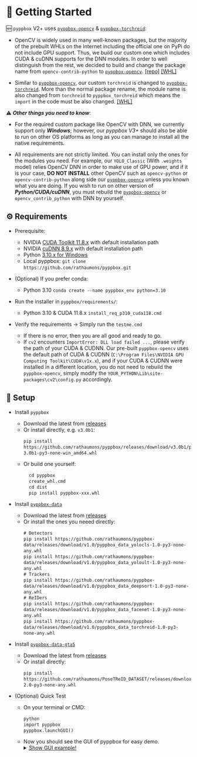 # 🚀 Getting Started

🆕 `pyppbox` V2+ uses [`pyppbox-opencv`](https://github.com/rathaumons/opencv-for-pyppbox) & [`pyppbox-torchreid`](https://github.com/rathaumons/torchreid-for-pyppbox):

* OpenCV is widely used in many well-known packages, but the majority of the prebuilt WHLs on the Internet including the official one on PyPi do not include GPU support. Thus, we build our custom one which includes CUDA & cuDNN supports for the DNN modules. In order to well distinguish from the rest, we decided to build and change the package name from `opencv-contrib-python` to [`pyppbox-opencv`](https://github.com/rathaumons/opencv-for-pyppbox). [[repo]](https://github.com/rathaumons/opencv-for-pyppbox) [[WHL]](https://github.com/rathaumons/pyppbox-custpkg/tree/main/pyppbox_opencv)

* Similar to [`pyppbox-opencv`](https://github.com/rathaumons/opencv-for-pyppbox), our custom `torchreid` is changed to [`pyppbox-torchreid`](https://github.com/rathaumons/torchreid-for-pyppbox). More than the normal package rename, the module name is also changed from `torchreid` to `pyppbox_torchreid` which means the `import` in the code must be also changed. [[WHL]](https://github.com/rathaumons/torchreid-for-pyppbox)

⚠️ ***Other things you need to know***:

* For the required custom package like OpenCV with DNN, we currently support only ***Windows***; however, our *pyppbox V3+* should also be able to run on other OS platforms as long as you can manage to install all the native requirements.

* All requirements are not strictly limited. You can install only the ones for the modules you need. For example, our `YOLO_Classic` (With `.weights` model) relies OpenCV DNN in order to make use of GPU power, and if it is your case, **DO NOT INSTALL** other OpenCV such as `opencv-python` or `opencv-contrib-python` along side our [`pyppbox-opencv`](https://github.com/rathaumons/opencv-for-pyppbox) unless you known what you are doing. If you wish to run on other version of ***Python/CUDA/cuDNN***, you must rebuild the [`pyppbox-opencv`](https://github.com/rathaumons/opencv-for-pyppbox) or `opencv_contrib_python` with DNN by yourself.


## ⚙️ Requirements

* Prerequisite: 
  - NVIDIA [CUDA Toolkit 11.8.x](https://developer.nvidia.com/cuda-downloads) with default installation path
  - NVIDIA [cuDNN 8.9.x](https://developer.nvidia.com/rdp/cudnn-download) with default installation path
  - Python [3.10.x for Windows](https://www.python.org/downloads/windows/)
  - Local pyppbox: `git clone https://github.com/rathaumons/pyppbox.git`

* (Optional) If you prefer conda:
  - Python 3.10 `conda create --name pyppbox_env python=3.10`

* Run the installer in `pyppbox/requirements/`: 
  - Python 3.10 & CUDA 11.8.x `install_req_p310_cuda118.cmd`

* Verify the requirements -> Simply run the `testme.cmd`
  - If there is no error, then you are all good and ready to go.
  - If `cv2` encounters `ImportError: DLL load failed ...`, please verify the path of your CUDA & CUDNN. Our pre-built `pyppbox-opencv` uses the default path of CUDA & CUDNN (`C:\Program Files\NVIDIA GPU Computing Toolkit\CUDA\v1x.x`), and if your CUDA & CUDNN were installed in a different location, you do not need to rebuild the `pyppbox-opencv`, simply modify the `YOUR_PYTHON\Lib\site-packages\cv2\config.py` accordingly.


## 💽 Setup

* Install `pyppbox`
  - Download the latest from [releases](https://github.com/rathaumons/pyppbox/releases)
  - Or install directly, e.g. `v3.0b1`:
    ```
    pip install https://github.com/rathaumons/pyppbox/releases/download/v3.0b1/pyppbox-3.0b1-py3-none-win_amd64.whl
    ```
  - Or build one yourself:
    ```
      cd pyppbox
      create_whl.cmd
      cd dist
      pip install pyppbox-xxx.whl
    ```

* Install [`pyppbox-data`](https://github.com/rathaumons/pyppbox-data/)
  - Download the latest from [releases](https://github.com/rathaumons/pyppbox-data/releases)
  - Or install the ones you neeed directly:
    ```
    # Detectors
    pip install https://github.com/rathaumons/pyppbox-data/releases/download/v1.0/pyppbox_data_yolocls-1.0-py3-none-any.whl
    pip install https://github.com/rathaumons/pyppbox-data/releases/download/v1.0/pyppbox_data_yoloult-1.0-py3-none-any.whl
    # Trackers
    pip install https://github.com/rathaumons/pyppbox-data/releases/download/v1.0/pyppbox_data_deepsort-1.0-py3-none-any.whl
    # ReIDers
    pip install https://github.com/rathaumons/pyppbox-data/releases/download/v1.0/pyppbox_data_facenet-1.0-py3-none-any.whl
    pip install https://github.com/rathaumons/pyppbox-data/releases/download/v1.0/pyppbox_data_torchreid-1.0-py3-none-any.whl
    ```

* Install [`pyppbox-data-gta5`](https://github.com/rathaumons/PoseTReID_DATASET#-introducing-pyppbox-data-gta5)
  - Download the latest from [releases](https://github.com/rathaumons/PoseTReID_DATASET/releases)
  - Or install directly:
    ```
    pip install https://github.com/rathaumons/PoseTReID_DATASET/releases/download/v2.0/pyppbox_data_gta5-2.0-py3-none-any.whl
    ```

* (Optional) Quick Test
  - On your terminal or CMD:
    ```
    python
    import pyppbox
    pyppbox.launchGUI()
    ```
  - Now you should see the GUI of pyppbox for easy demo.
    <details><summary><ins>Show GUI example!</ins></summary><img src="https://raw.githubusercontent.com/rathaROG/screenshot/master/pyppbox/pyppbox_gui.jpg"></details>

